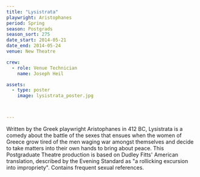```yaml
---
title: "Lysistrata"
playwright: Aristophanes
period: Spring
season: Postgrads
season_sort: 275
date_start: 2014-05-21
date_end: 2014-05-24
venue: New Theatre

crew:
  - role: Venue Technician
    name: Joseph Heil

assets:
  - type: poster
    image: lysistrata_poster.jpg



---
```


Written by the Greek playwright Aristophanes in 412 BC, Lysistrata is a comedy about the battle of the sexes that ensues when the women of Greece grow tired of the men waging war amongst themselves and decide to take matters into their own hands to bring about peace. This Postgraduate Theatre production is based on Dudley Fitts' American translation, described by the Evening Standard as "a rollicking excursion into impropriety". Contains frequent sexual references.
